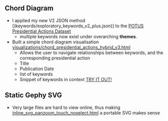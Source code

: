 ## Chord Diagram
- I applied my new V2 JSON method [(keywords/exploratory_keywords_v2_plus.json)] to the [POTUS Presidential Actions Dataset](https://docs.google.com/spreadsheets/d/1xhZPyUYXrsAF5z6kTfYSFieFw1R6JO1cmkVFakNu-uk/edit?usp=sharing)
    - multiple keywords now exist under overarching **themes**.
- Built a simple chord diagram visualisation [visualizations/chord_presidential_actions_hybrid_v3.html](https://github.com/mkm-cdnz/weird-guys/blob/main/visualizations/chord_presidential_actions_hybrid_v3.html)
    - Allows the user to navigate relationships between keywords, and the corresponding presidential action
    - Title
    - Publication Date
    - list of keywords
    - Snippet of keywords in context
  [TRY IT OUT!](https://rich-chimera-380903.ts.r.appspot.com/)

## Static Gephy SVG
- Very large files are hard to view online, thus making [inline_svg_panzoom_touch_noselect.html](/visualizations/inline_svg_panzoom_touch_noselect.html) a portable SVG makes sense
